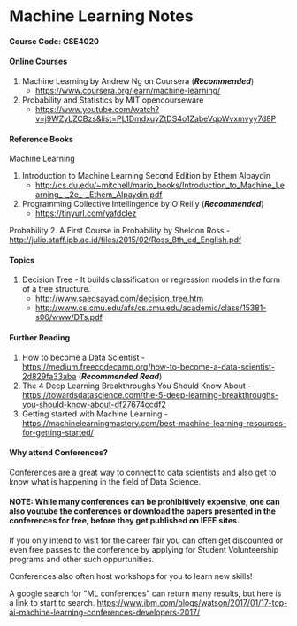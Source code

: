 # Machine Learning Notes 
#### Course Code: CSE4020

#### Online Courses 
1. Machine Learning by Andrew Ng on Coursera (***Recommended***) 
    - https://www.coursera.org/learn/machine-learning/
2. Probability and Statistics by MIT opencourseware
    - https://www.youtube.com/watch?v=j9WZyLZCBzs&list=PL1DmdxuyZtDS4o1ZabeVqpWvxmvyy7d8P

#### Reference Books 
Machine Learning
1. Introduction to Machine Learning Second Edition by Ethem Alpaydin
    - http://cs.du.edu/~mitchell/mario_books/Introduction_to_Machine_Learning_-_2e_-_Ethem_Alpaydin.pdf
2. Programming Collective Intellingence by O'Reilly (***Recommended***) 
    - https://tinyurl.com/yafdclez
    
Probability
2. A First Course in Probability by Sheldon Ross
    - http://julio.staff.ipb.ac.id/files/2015/02/Ross_8th_ed_English.pdf

    
#### Topics
1. Decision Tree - It builds classification or regression models in the form of a tree structure.
    - http://www.saedsayad.com/decision_tree.htm
    - http://www.cs.cmu.edu/afs/cs.cmu.edu/academic/class/15381-s06/www/DTs.pdf
   
#### Further Reading
1. How to become a Data Scientist - https://medium.freecodecamp.org/how-to-become-a-data-scientist-2d829fa33aba (***Recommended Read***) 
2. The 4 Deep Learning Breakthroughs You Should Know About - https://towardsdatascience.com/the-5-deep-learning-breakthroughs-you-should-know-about-df27674ccdf2 
3. Getting started with Machine Learning - https://machinelearningmastery.com/best-machine-learning-resources-for-getting-started/

#### Why attend Conferences?
Conferences are a great way to connect to data scientists and also get to know what is happening in the field of Data Science.

#### NOTE: While many conferences can be prohibitively expensive, one can also youtube the conferences or download the papers presented in the conferences for free, before they get published on IEEE sites. 

If you only intend to visit for the career fair you can often get discounted or even free passes to the conference by applying for Student Volunteership programs and other such oppurtunities. 

Conferences also often host workshops for you to learn new skills!

A google search for "ML conferences" can return many results, but here is a link to start to search. https://www.ibm.com/blogs/watson/2017/01/17-top-ai-machine-learning-conferences-developers-2017/
